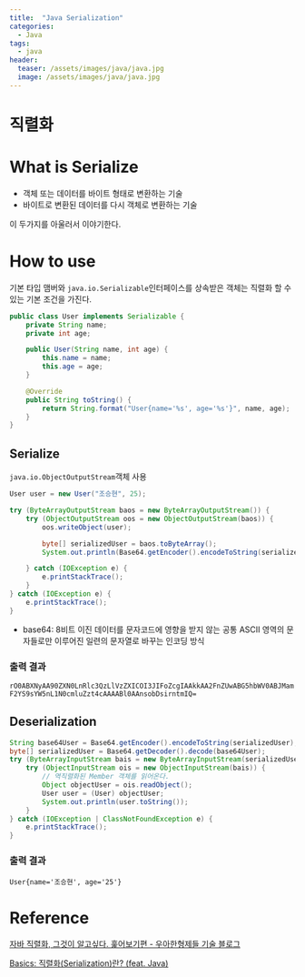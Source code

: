 ```yaml
---
title:  "Java Serialization"
categories:
  - Java
tags:
  - java
header:
  teaser: /assets/images/java/java.jpg
  image: /assets/images/java/java.jpg
---  
```

# 직렬화

# What is Serialize

- 객체 또는 데이터를 바이트 형태로 변환하는 기술
- 바이트로 변환된 데이터를 다시 객체로 변환하는 기술

이 두가지를 아울러서 이야기한다.

# How to use

기본 타입 맴버와 `java.io.Serializable`인터페이스를 상속받은 객체는 직렬화 할 수 있는 기본 조건을 가진다.

```java
public class User implements Serializable {
    private String name;
    private int age;

    public User(String name, int age) {
        this.name = name;
        this.age = age;
    }

    @Override
    public String toString() {
        return String.format("User{name='%s', age='%s'}", name, age);
    }
}
```

## Serialize

`java.io.ObjectOutputStream`객체 사용

```java
User user = new User("조승현", 25);

try (ByteArrayOutputStream baos = new ByteArrayOutputStream()) {
    try (ObjectOutputStream oos = new ObjectOutputStream(baos)) {
        oos.writeObject(user);

        byte[] serializedUser = baos.toByteArray();
        System.out.println(Base64.getEncoder().encodeToString(serializedUser));

    } catch (IOException e) {
        e.printStackTrace();
    }
} catch (IOException e) {
    e.printStackTrace();
}
```

- base64: 8비트 이진 데이터를 문자코드에 영향을 받지 않는 공통 ASCII 영역의 문자들로만 이루어진 일련의 문자열로 바꾸는 인코딩 방식

### 출력 결과

`rO0ABXNyAA90ZXN0LnRlc3QzLlVzZXICOI3JIFoZcgIAAkkAA2FnZUwABG5hbWV0ABJMamF2YS9sYW5nL1N0cmluZzt4cAAAABl0AAnsobDsirntmIQ=`

## Deserialization

```java
String base64User = Base64.getEncoder().encodeToString(serializedUser);
byte[] serializedUser = Base64.getDecoder().decode(base64User);
try (ByteArrayInputStream bais = new ByteArrayInputStream(serializedUser)) {
    try (ObjectInputStream ois = new ObjectInputStream(bais)) {
        // 역직렬화된 Member 객체를 읽어온다.
        Object objectUser = ois.readObject();
        User user = (User) objectUser;
        System.out.println(user.toString());
    }
} catch (IOException | ClassNotFoundException e) {
    e.printStackTrace();
}
```

### 출력 결과

`User{name='조승현', age='25'}`

# Reference

[자바 직렬화, 그것이 알고싶다. 훑어보기편 - 우아한형제들 기술 블로그](https://woowabros.github.io/experience/2017/10/17/java-serialize.html)

[Basics: 직렬화(Serialization)란? (feat. Java)](https://medium.com/@lunay0ung/basics-%EC%A7%81%EB%A0%AC%ED%99%94-serialization-%EB%9E%80-feat-java-2f3eb11e9a8)
